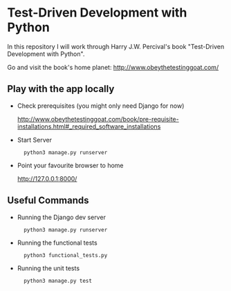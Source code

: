 # Test-Driven Development with Python

In this repository I will work through Harry J.W. Percival's book "Test-Driven Development with Python".

Go and visit the book's home planet: http://www.obeythetestinggoat.com/

## Play with the app locally

* Check prerequisites (you might only need Django for now)

  http://www.obeythetestinggoat.com/book/pre-requisite-installations.html#_required_software_installations

* Start Server

        python3 manage.py runserver

* Point your favourite browser to home

  http://127.0.0.1:8000/

## Useful Commands

* Running the Django dev server

        python3 manage.py runserver

* Running the functional tests

        python3 functional_tests.py

* Running the unit tests

        python3 manage.py test

